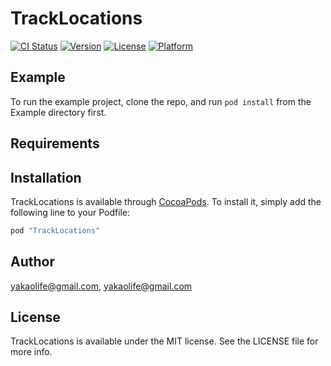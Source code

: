 # TrackLocations

[![CI Status](http://img.shields.io/travis/yakaolife@gmail.com/TrackLocations.svg?style=flat)](https://travis-ci.org/yakaolife@gmail.com/TrackLocations)
[![Version](https://img.shields.io/cocoapods/v/TrackLocations.svg?style=flat)](http://cocoapods.org/pods/TrackLocations)
[![License](https://img.shields.io/cocoapods/l/TrackLocations.svg?style=flat)](http://cocoapods.org/pods/TrackLocations)
[![Platform](https://img.shields.io/cocoapods/p/TrackLocations.svg?style=flat)](http://cocoapods.org/pods/TrackLocations)

## Example

To run the example project, clone the repo, and run `pod install` from the Example directory first.

## Requirements

## Installation

TrackLocations is available through [CocoaPods](http://cocoapods.org). To install
it, simply add the following line to your Podfile:

```ruby
pod "TrackLocations"
```

## Author

yakaolife@gmail.com, yakaolife@gmail.com

## License

TrackLocations is available under the MIT license. See the LICENSE file for more info.
